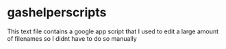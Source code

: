 # gashelperscripts

This text file contains a google app script that I used to edit a large amount of filenames so I didnt have to do so manually

